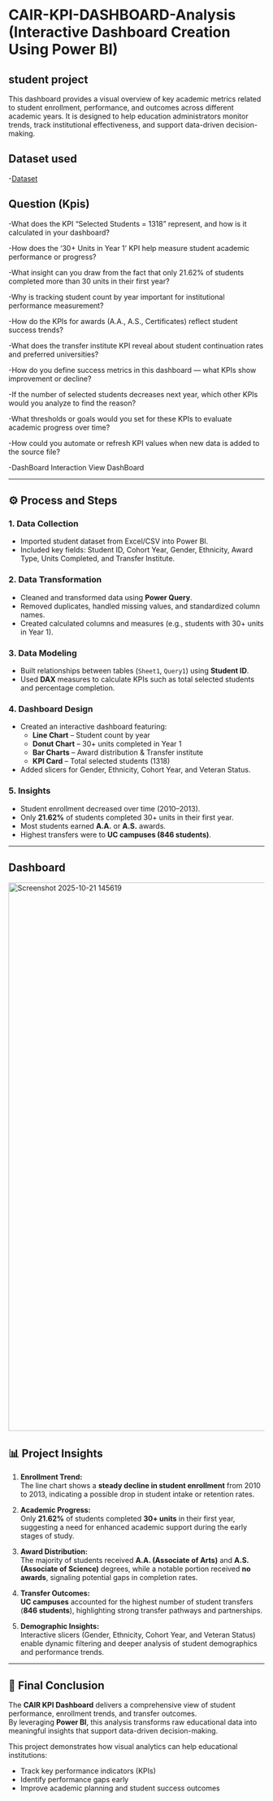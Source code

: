 # CAIR-KPI-DASHBOARD-Analysis (Interactive Dashboard Creation Using Power BI)
## student project 
This dashboard provides a visual overview of key academic metrics related to student enrollment, performance, and outcomes across different academic years. It is designed to help education administrators monitor trends, track institutional effectiveness, and support data-driven decision-making.

## Dataset used

-<a href="https://github.com/anasmummar-702/data-analysis-dashboard/blob/main/Data%20file%20for%20dashboard_CAIR_fin.xlsx">Dataset</a>

## Question (Kpis)

-What does the KPI “Selected Students = 1318” represent, and how is it calculated in your dashboard?

-How does the ‘30+ Units in Year 1’ KPI help measure student academic performance or progress?

-What insight can you draw from the fact that only 21.62% of students completed more than 30 units in their first year?

-Why is tracking student count by year important for institutional performance measurement?

-How do the KPIs for awards (A.A., A.S., Certificates) reflect student success trends?

-What does the transfer institute KPI reveal about student continuation rates and preferred universities?

-How do you define success metrics in this dashboard — what KPIs show improvement or decline?

-If the number of selected students decreases next year, which other KPIs would you analyze to find the reason?

-What thresholds or goals would you set for these KPIs to evaluate academic progress over time?

-How could you automate or refresh KPI values when new data is added to the source file?

 -DashBoard Interaction <a herf="https://github.com/anasmummar-702/data-analysis-dashboard/blob/main/Screenshot%202025-10-21%20145619.png">View DashBoard</a>

 
---

## ⚙️ Process and Steps

### 1. Data Collection
- Imported student dataset from Excel/CSV into Power BI.
- Included key fields: Student ID, Cohort Year, Gender, Ethnicity, Award Type, Units Completed, and Transfer Institute.

### 2. Data Transformation
- Cleaned and transformed data using **Power Query**.
- Removed duplicates, handled missing values, and standardized column names.
- Created calculated columns and measures (e.g., students with 30+ units in Year 1).

### 3. Data Modeling
- Built relationships between tables (`Sheet1`, `Query1`) using **Student ID**.
- Used **DAX** measures to calculate KPIs such as total selected students and percentage completion.

### 4. Dashboard Design
- Created an interactive dashboard featuring:
  - **Line Chart** – Student count by year  
  - **Donut Chart** – 30+ units completed in Year 1  
  - **Bar Charts** – Award distribution & Transfer institute  
  - **KPI Card** – Total selected students (1318)
- Added slicers for Gender, Ethnicity, Cohort Year, and Veteran Status.

### 5. Insights
- Student enrollment decreased over time (2010–2013).  
- Only **21.62%** of students completed 30+ units in their first year.  
- Most students earned **A.A.** or **A.S.** awards.  
- Highest transfers were to **UC campuses (846 students)**.

---
## Dashboard 
<img width="1920" height="1080" alt="Screenshot 2025-10-21 145619" src="https://github.com/user-attachments/assets/14dfada2-dc40-49a9-8c6a-865413be3a0d" />

## 📊 Project Insights

1. **Enrollment Trend:**  
   The line chart shows a **steady decline in student enrollment** from 2010 to 2013, indicating a possible drop in student intake or retention rates.

2. **Academic Progress:**  
   Only **21.62%** of students completed **30+ units** in their first year, suggesting a need for enhanced academic support during the early stages of study.

3. **Award Distribution:**  
   The majority of students received **A.A. (Associate of Arts)** and **A.S. (Associate of Science)** degrees, while a notable portion received **no awards**, signaling potential gaps in completion rates.

4. **Transfer Outcomes:**  
   **UC campuses** accounted for the highest number of student transfers (**846 students**), highlighting strong transfer pathways and partnerships.

5. **Demographic Insights:**  
   Interactive slicers (Gender, Ethnicity, Cohort Year, and Veteran Status) enable dynamic filtering and deeper analysis of student demographics and performance trends.

---

## 🧠 Final Conclusion

The **CAIR KPI Dashboard** delivers a comprehensive view of student performance, enrollment trends, and transfer outcomes.  
By leveraging **Power BI**, this analysis transforms raw educational data into meaningful insights that support data-driven decision-making.  

This project demonstrates how visual analytics can help educational institutions:
- Track key performance indicators (KPIs)  
- Identify performance gaps early  
- Improve academic planning and student success outcomes  


